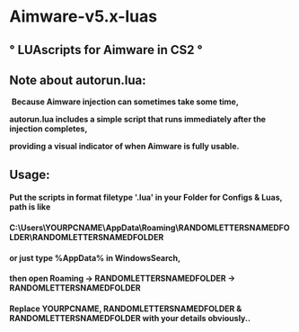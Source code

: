 
# Aimware-v5.x-luas 

                                  
## ° **LUAscripts for Aimware in CS2** °

## Note about autorun.lua: 
‎ 
**Because Aimware injection can sometimes take some time,**

 **autorun.lua includes a simple script that runs immediately after the injection completes,**

 **providing a visual indicator of when Aimware is fully usable.**

## Usage: 
#### Put the scripts in format filetype '.lua' in your Folder for Configs & Luas, path is like
#### C:\Users\YOURPCNAME\AppData\Roaming\RANDOMLETTERSNAMEDFOLDER\RANDOMLETTERSNAMEDFOLDER
#### or just type %AppData% in WindowsSearch, 
#### then open Roaming -> RANDOMLETTERSNAMEDFOLDER -> RANDOMLETTERSNAMEDFOLDER
#### Replace YOURPCNAME, RANDOMLETTERSNAMEDFOLDER & RANDOMLETTERSNAMEDFOLDER with your details obviously..
